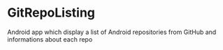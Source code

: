 # GitRepoListing
Android app which display a list of Android repositories from GitHub and informations about each repo
